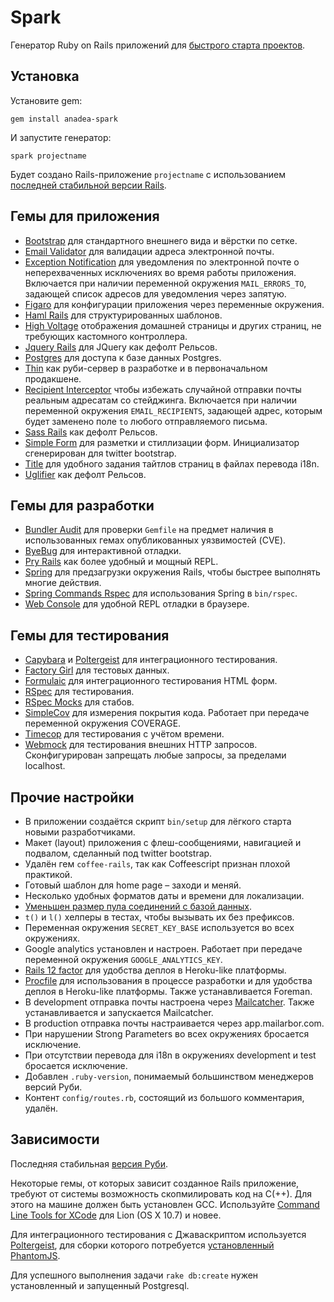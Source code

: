 # Spark

Генератор Ruby on Rails приложений для [быстрого старта проектов](https://anahoret.com/wiki/Anahoret/AnadeaSpark).

## Установка

Установите gem:

    gem install anadea-spark

И запустите генератор:

    spark projectname

Будет создано Rails-приложение `projectname` с использованием [последней стабильной версии Rails](lib/spark/version.rb).

## Гемы для приложения

* [Bootstrap](https://github.com/twbs/bootstrap-sass) для стандартного внешнего
  вида и вёрстки по сетке.
* [Email Validator](https://github.com/balexand/email_validator) для валидации
  адреса электронной почты.
* [Exception Notification](https://github.com/smartinez87/exception_notification)
  для уведомления по электронной почте о неперехваченных исключениях во время
  работы приложения. Включается при наличии переменной окружения
  `MAIL_ERRORS_TO`, задающей список адресов для уведомления через запятую.
* [Figaro](https://github.com/laserlemon/figaro) для конфигурации приложения
  через переменные окружения.
* [Haml Rails](https://github.com/indirect/haml-rails) для структурированных
  шаблонов.
* [High Voltage](https://github.com/thoughtbot/high_voltage) отображения
  домашней страницы и других страниц, не требующих кастомного контроллера.
* [Jquery Rails](https://github.com/rails/jquery-rails) для JQuery как дефолт
  Рельсов.
* [Postgres](https://github.com/ged/ruby-pg) для доступа к базе данных Postgres.
* [Thin](https://github.com/macournoyer/thin) как руби-сервер в разработке и в
  первоначальном продакшене.
* [Recipient Interceptor](https://github.com/croaky/recipient_interceptor) чтобы
  избежать случайной отправки почты реальным адресатам со стейджинга. Включается
  при наличии переменной окружения `EMAIL_RECIPIENTS`, задающей адрес, которым
  будет заменено поле `to` любого отправляемого письма.
* [Sass Rails](https://github.com/rails/sass-rails) как дефолт Рельсов.
* [Simple Form](https://github.com/plataformatec/simple_form) для разметки и
  стиллизации форм. Инициализатор сгенерирован для twitter bootstrap.
* [Title](https://github.com/calebthompson/title) для удобного задания тайтлов
  страниц в файлах перевода i18n.
* [Uglifier](https://github.com/lautis/uglifier) как дефолт Рельсов.

## Гемы для разработки

* [Bundler Audit](https://github.com/rubysec/bundler-audit) для проверки
  `Gemfile` на предмет наличия в использованных гемах опубликованных уязвимостей
  (CVE).
* [ByeBug](https://github.com/deivid-rodriguez/byebug) для интерактивной отладки.
* [Pry Rails](https://github.com/rweng/pry-rails) как более удобный и мощный
  REPL.
* [Spring](https://github.com/rails/spring) для предзагрузки окружения Rails,
  чтобы быстрее выполнять многие действия.
* [Spring Commands Rspec](https://github.com/jonleighton/spring-commands-rspec)
  для использования Spring в `bin/rspec`.
* [Web Console](https://github.com/rails/web-console) для удобной REPL отладки
  в браузере.  

## Гемы для тестирования

* [Capybara](https://github.com/jnicklas/capybara) и
  [Poltergeist](https://github.com/teampoltergeist/poltergeist) для
  интеграционного тестирования.
* [Factory Girl](https://github.com/thoughtbot/factory_girl) для тестовых данных.
* [Formulaic](https://github.com/thoughtbot/formulaic) для интеграционного
  тестирования HTML форм.
* [RSpec](https://github.com/rspec/rspec) для тестирования.
* [RSpec Mocks](https://github.com/rspec/rspec-mocks) для стабов.
* [SimpleCov](https://github.com/colszowka/simplecov) для измерения покрытия
  кода. Работает при передаче переменной окружения COVERAGE.
* [Timecop](https://github.com/jtrupiano/timecop-console) для тестирования с
  учётом времени.
* [Webmock](https://github.com/bblimke/webmock) для тестирования внешних HTTP
  запросов. Сконфигурирован запрещать любые запросы, за пределами localhost.

## Прочие настройки

* В приложении создаётся скрипт `bin/setup` для лёгкого старта новыми разработчиками.
* Макет (layout) приложения с флеш-сообщениями, навигацией и подвалом, сделанный
  под twitter bootstrap.
* Удалён гем `coffee-rails`, так как Coffeescript признан плохой практикой.
* Готовый шаблон для home page – заходи и меняй.
* Несколько удобных форматов даты и времени для локализации.
* [Уменьшен размер пула соединений с базой данных][pool].
* `t()` и `l()` хелперы в тестах, чтобы вызывать их без префиксов.
* Переменная окружения `SECRET_KEY_BASE` используется во всех окружениях.
* Google analytics установлен и настроен. Работает при передаче переменной
  окружения `GOOGLE_ANALYTICS_KEY`.
* [Rails 12 factor][rails12factor] для удобства деплоя в Heroku-like платформы.
* [Procfile][foreman] для использования в процессе разработки и для удобства
  деплоя в Heroku-like платформы. Также устанавливается Foreman.
* В development отправка почты настроена через [Mailcatcher][mailcatcher]. Также
  устанавливается и запускается Mailcatcher.
* В production отправка почты настраивается через app.mailarbor.com.
* При нарушении Strong Parameters во всех окружениях бросается исключение.
* При отсутствии перевода для i18n в окружениях development и test бросается
  исключение.
* Добавлен `.ruby-version`, понимаемый большинством менеджеров версий Руби.
* Контент `config/routes.rb`, состоящий из большого комментария, удалён.

[pool]: https://devcenter.heroku.com/articles/concurrency-and-database-connections
[rails12factor]: https://github.com/heroku/rails_12factor
[mailcatcher]: http://mailcatcher.me/
[foreman]: http://ddollar.github.io/foreman/

## Зависимости

Последняя стабильная [версия Руби](.ruby-version).

Некоторые гемы, от которых зависит созданное Rails приложение, требуют от системы возможность скопмилировать код на C(++).
Для этого на машине должен быть установлен GCC.
Используйте [Command Line Tools for XCode](https://developer.apple.com/downloads/index.action) для Lion (OS X 10.7) и новее.

Для интеграционного тестирования с Джаваскриптом используется [Poltergeist](https://github.com/teampoltergeist/poltergeist),
для сборки которого потребуется [установленный PhantomJS](https://github.com/teampoltergeist/poltergeist#installing-phantomjs).

Для успешного выполнения задачи `rake db:create` нужен установленный и запущенный Postgresql.

